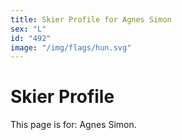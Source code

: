 ```yaml
---
title: Skier Profile for Agnes Simon
sex: "L"
id: "492"
image: "/img/flags/hun.svg" 
---
```


# Skier Profile

This page is for: Agnes Simon.
    